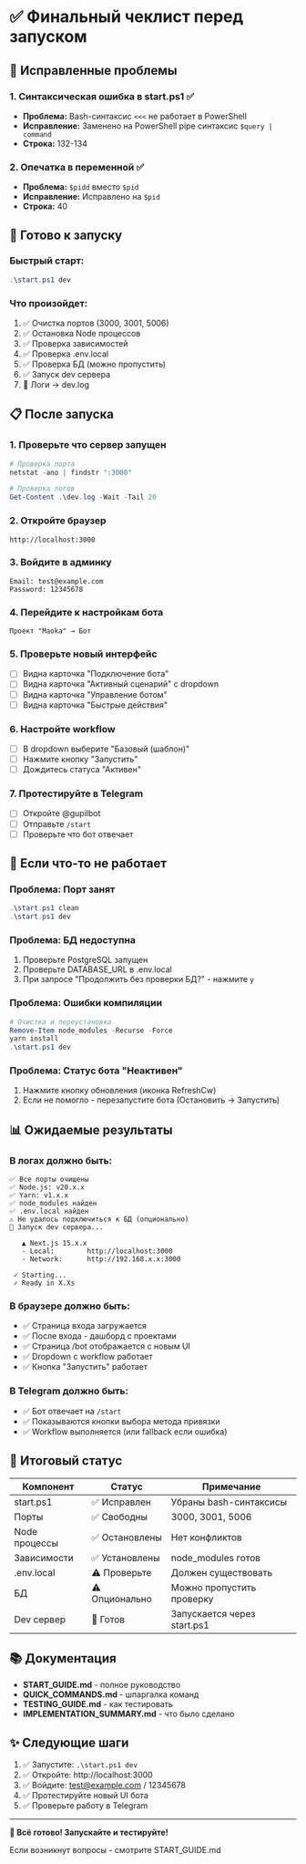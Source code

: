 # ✅ Финальный чеклист перед запуском

## 🔧 Исправленные проблемы

### 1. Синтаксическая ошибка в start.ps1 ✅
- **Проблема:** Bash-синтаксис `<<<` не работает в PowerShell
- **Исправление:** Заменено на PowerShell pipe синтаксис `$query | command`
- **Строка:** 132-134

### 2. Опечатка в переменной ✅
- **Проблема:** `$pidd` вместо `$pid`
- **Исправление:** Исправлено на `$pid`
- **Строка:** 40

## 🚀 Готово к запуску

### Быстрый старт:
```powershell
.\start.ps1 dev
```

### Что произойдет:
1. ✅ Очистка портов (3000, 3001, 5006)
2. ✅ Остановка Node процессов
3. ✅ Проверка зависимостей
4. ✅ Проверка .env.local
5. ✅ Проверка БД (можно пропустить)
6. ✅ Запуск dev сервера
7. 📝 Логи → dev.log

## 📋 После запуска

### 1. Проверьте что сервер запущен
```powershell
# Проверка порта
netstat -ano | findstr ":3000"

# Проверка логов
Get-Content .\dev.log -Wait -Tail 20
```

### 2. Откройте браузер
```
http://localhost:3000
```

### 3. Войдите в админку
```
Email: test@example.com
Password: 12345678
```

### 4. Перейдите к настройкам бота
```
Проект "Maoka" → Бот
```

### 5. Проверьте новый интерфейс
- [ ] Видна карточка "Подключение бота"
- [ ] Видна карточка "Активный сценарий" с dropdown
- [ ] Видна карточка "Управление ботом"
- [ ] Видна карточка "Быстрые действия"

### 6. Настройте workflow
- [ ] В dropdown выберите "Базовый (шаблон)"
- [ ] Нажмите кнопку "Запустить"
- [ ] Дождитесь статуса "Активен"

### 7. Протестируйте в Telegram
- [ ] Откройте @gupilbot
- [ ] Отправьте `/start`
- [ ] Проверьте что бот отвечает

## 🐛 Если что-то не работает

### Проблема: Порт занят
```powershell
.\start.ps1 clean
.\start.ps1 dev
```

### Проблема: БД недоступна
1. Проверьте PostgreSQL запущен
2. Проверьте DATABASE_URL в .env.local
3. При запросе "Продолжить без проверки БД?" - нажмите `y`

### Проблема: Ошибки компиляции
```powershell
# Очистка и переустановка
Remove-Item node_modules -Recurse -Force
yarn install
.\start.ps1 dev
```

### Проблема: Статус бота "Неактивен"
1. Нажмите кнопку обновления (иконка RefreshCw)
2. Если не помогло - перезапустите бота (Остановить → Запустить)

## 📊 Ожидаемые результаты

### В логах должно быть:
```
✅ Все порты очищены
✅ Node.js: v20.x.x
✅ Yarn: v1.x.x
✅ node_modules найден
✅ .env.local найден
⚠️ Не удалось подключиться к БД (опционально)
🔹 Запуск dev сервера...

   ▲ Next.js 15.x.x
   - Local:        http://localhost:3000
   - Network:      http://192.168.x.x:3000

 ✓ Starting...
 ✓ Ready in X.Xs
```

### В браузере должно быть:
- ✅ Страница входа загружается
- ✅ После входа - дашборд с проектами
- ✅ Страница /bot отображается с новым UI
- ✅ Dropdown с workflow работает
- ✅ Кнопка "Запустить" работает

### В Telegram должно быть:
- ✅ Бот отвечает на `/start`
- ✅ Показываются кнопки выбора метода привязки
- ✅ Workflow выполняется (или fallback если ошибка)

## 🎯 Итоговый статус

| Компонент | Статус | Примечание |
|-----------|--------|------------|
| start.ps1 | ✅ Исправлен | Убраны bash-синтаксисы |
| Порты | ✅ Свободны | 3000, 3001, 5006 |
| Node процессы | ✅ Остановлены | Нет конфликтов |
| Зависимости | ✅ Установлены | node_modules готов |
| .env.local | ⚠️ Проверьте | Должен существовать |
| БД | ⚠️ Опционально | Можно пропустить проверку |
| Dev сервер | 🚀 Готов | Запускается через start.ps1 |

## 📚 Документация

- **START_GUIDE.md** - полное руководство
- **QUICK_COMMANDS.md** - шпаргалка команд
- **TESTING_GUIDE.md** - как тестировать
- **IMPLEMENTATION_SUMMARY.md** - что было сделано

## ✨ Следующие шаги

1. ✅ Запустите: `.\start.ps1 dev`
2. ✅ Откройте: http://localhost:3000
3. ✅ Войдите: test@example.com / 12345678
4. ✅ Протестируйте новый UI бота
5. ✅ Проверьте работу в Telegram

---

**🎉 Всё готово! Запускайте и тестируйте!**

Если возникнут вопросы - смотрите START_GUIDE.md

